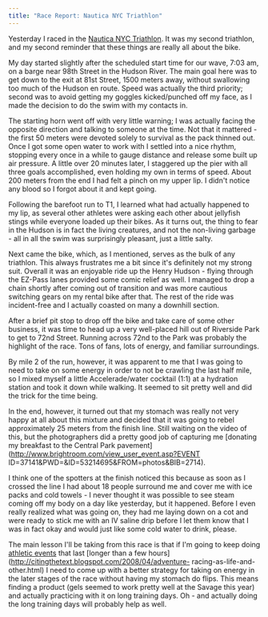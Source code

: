 ```yaml
---
title: "Race Report: Nautica NYC Triathlon"
---
```

Yesterday I raced in the [Nautica NYC
Triathlon](http://nyctri.com/site3.aspx). It was my second triathlon, and my
second reminder that these things are really all about the bike.

  
My day started slightly after the scheduled start time for our wave, 7:03 am,
on a barge near 98th Street in the Hudson River. The main goal here was to get
down to the exit at 81st Street, 1500 meters away, without swallowing too much
of the Hudson en route. Speed was actually the third priority; second was to
avoid getting my goggles kicked/punched off my face, as I made the decision to
do the swim with my contacts in.

  
The starting horn went off with very little warning; I was actually facing the
opposite direction and talking to someone at the time. Not that it mattered -
the first 50 meters were devoted solely to survival as the pack thinned out.
Once I got some open water to work with I settled into a nice rhythm, stopping
every once in a while to gauge distance and release some built up air
pressure. A little over 20 minutes later, I staggered up the pier with all
three goals accomplished, even holding my own in terms of speed. About 200
meters from the end I had felt a pinch on my upper lip. I didn't notice any
blood so I forgot about it and kept going.

  
Following the barefoot run to T1, I learned what had actually happened to my
lip, as several other athletes were asking each other about jellyfish stings
while everyone loaded up their bikes. As it turns out, the thing to fear in
the Hudson is in fact the living creatures, and not the non-living garbage -
all in all the swim was surprisingly pleasant, just a little salty.

  
Next came the bike, which, as I mentioned, serves as the bulk of any
triathlon. This always frustrates me a bit since it's definitely not my strong
suit. Overall it was an enjoyable ride up the Henry Hudson - flying through
the EZ-Pass lanes provided some comic relief as well. I managed to drop a
chain shortly after coming out of transition and was more cautious switching
gears on my rental bike after that. The rest of the ride was incident-free and
I actually coasted on many a downhill section.

  
After a brief pit stop to drop off the bike and take care of some other
business, it was time to head up a very well-placed hill out of Riverside Park
to get to 72nd Street. Running across 72nd to the Park was probably the
highlight of the race. Tons of fans, lots of energy, and familiar
surroundings.

  
By mile 2 of the run, however, it was apparent to me that I was going to need
to take on some energy in order to not be crawling the last half mile, so I
mixed myself a little Accelerade/water cocktail (1:1) at a hydration station
and took it down while walking. It seemed to sit pretty well and did the trick
for the time being.

  
In the end, however, it turned out that my stomach was really not very happy
at all about this mixture and decided that it was going to rebel approximately
25 meters from the finish line. Still waiting on the video of this, but the
photographers did a pretty good job of capturing me [donating my breakfast to
the Central Park pavement](http://www.brightroom.com/view_user_event.asp?EVENT
ID=37141&PWD=&ID=53214695&FROM=photos&BIB=2714).

  
I think one of the spotters at the finish noticed this because as soon as I
crossed the line I had about 18 people surround me and cover me with ice packs
and cold towels - I never thought it was possible to see steam coming off my
body on a day like yesterday, but it happened. Before I even really realized
what was going on, they had me laying down on a cot and were ready to stick me
with an IV saline drip before I let them know that I was in fact okay and
would just like some cold water to drink, please.

  
The main lesson I'll be taking from this race is that if I'm going to keep
doing [athletic
events](http://citingthetext.blogspot.com/2008/04/savage-2008.html) that last
[longer than a few hours](http://citingthetext.blogspot.com/2008/04/adventure-
racing-as-life-and-other.html) I need to come up with a better strategy for
taking on energy in the later stages of the race without having my stomach do
flips. This means finding a product (gels seemed to work pretty well at the
Savage this year) and actually practicing with it on long training days. Oh -
and actually doing the long training days will probably help as well.

